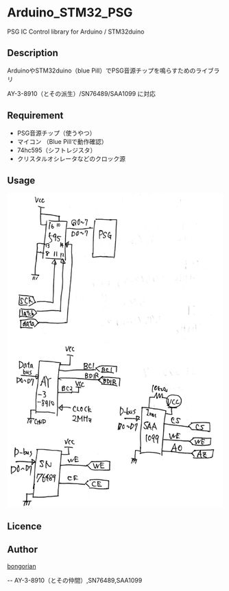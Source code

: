 Arduino_STM32_PSG
====

PSG IC Control library for Arduino / STM32duino

## Description

ArduinoやSTM32duino（blue Pill）でPSG音源チップを鳴らすためのライブラリ

AY-3-8910（とその派生）/SN76489/SAA1099 に対応

## Requirement

- PSG音源チップ（使うやつ）
- マイコン （Blue Pillで動作確認）
- 74hc595（シフトレジスタ）
- クリスタルオシレータなどのクロック源

## Usage
![image](./schematics.jpg)

## Licence


## Author

[bongorian](https://github.com/Bongorian)

-- AY-3-8910（とその仲間）,SN76489,SAA1099



